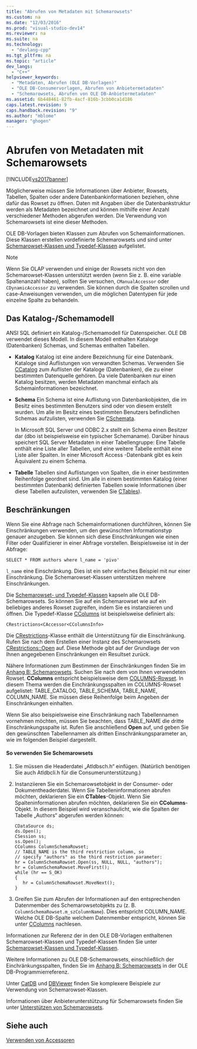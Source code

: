 ```yaml
---
title: "Abrufen von Metadaten mit Schemarowsets"
ms.custom: na
ms.date: "12/03/2016"
ms.prod: "visual-studio-dev14"
ms.reviewer: na
ms.suite: na
ms.technology: 
  - "devlang-cpp"
ms.tgt_pltfrm: na
ms.topic: "article"
dev_langs: 
  - "C++"
helpviewer_keywords: 
  - "Metadaten, Abrufen (OLE DB-Vorlagen)"
  - "OLE DB-Consumervorlagen, Abrufen von Anbietermetadaten"
  - "Schemarowsets, Abrufen von OLE DB-Anbietermetadaten"
ms.assetid: 6b448461-82fb-4acf-816b-3cbb0ca1d186
caps.latest.revision: 9
caps.handback.revision: "9"
ms.author: "mblome"
manager: "ghogen"
---
```

# Abrufen von Metadaten mit Schemarowsets
[!INCLUDE[vs2017banner](../../assembler/inline/includes/vs2017banner.md)]

Möglicherweise müssen Sie Informationen über Anbieter, Rowsets, Tabellen, Spalten oder andere Datenbankinformationen beziehen, ohne dafür das Rowset zu öffnen.  Daten mit Angaben über die Datenbankstruktur werden als Metadaten bezeichnet und können mithilfe einer Anzahl verschiedener Methoden abgerufen werden.  Die Verwendung von Schemarowsets ist eine dieser Methoden.  
  
 OLE DB\-Vorlagen bieten Klassen zum Abrufen von Schemainformationen. Diese Klassen erstellen vordefinierte Schemarowsets und sind unter [Schemarowset\-Klassen und Typedef\-Klassen](../../data/oledb/schema-rowset-classes-and-typedef-classes.md) aufgelistet.  
  
> [!NOTE]
>  Wenn Sie OLAP verwenden und einige der Rowsets nicht von den Schemarowset\-Klassen unterstützt werden \(wenn Sie z. B. eine variable Spaltenanzahl haben\), sollten Sie versuchen, `CManualAccessor` oder `CDynamicAccessor` zu verwenden.  Sie können durch die Spalten scrollen und case\-Anweisungen verwenden, um die möglichen Datentypen für jede einzelne Spalte zu behandeln.  
  
## Das Katalog\-\/Schemamodell  
 ANSI SQL definiert ein Katalog\-\/Schemamodell für Datenspeicher. OLE DB verwendet dieses Modell.  In diesem Modell enthalten Kataloge \(Datenbanken\) Schemas, und Schemas enthalten Tabellen.  
  
-   **Katalog** Katalog ist eine andere Bezeichnung für eine Datenbank.  Kataloge sind Auflistungen von verwandten Schemas.  Verwenden Sie [CCatalog](../../data/oledb/ccatalogs-ccataloginfo.md) zum Auflisten der Kataloge \(Datenbanken\), die zu einer bestimmten Datenquelle gehören.  Da viele Datenbanken nur einen Katalog besitzen, werden Metadaten manchmal einfach als Schemainformationen bezeichnet.  
  
-   **Schema** Ein Schema ist eine Auflistung von Datenbankobjekten, die im Besitz eines bestimmten Benutzers sind oder von diesem erstellt wurden.  Um alle im Besitz eines bestimmten Benutzers befindlichen Schemas aufzulisten, verwenden Sie [CSchemata](../../data/oledb/cschemata-cschematainfo.md).  
  
     In Microsoft SQL Server und ODBC 2.x stellt ein Schema einen Besitzer dar \(dbo ist beispielsweise ein typischer Schemaname\).  Darüber hinaus speichert SQL Server Metadaten in einer Tabellengruppe: Eine Tabelle enthält eine Liste aller Tabellen, und eine weitere Tabelle enthält eine Liste aller Spalten.  In einer Microsoft Access \-Datenbank gibt es kein Äquivalent zu einem Schema.  
  
-   **Tabelle** Tabellen sind Auflistungen von Spalten, die in einer bestimmten Reihenfolge geordnet sind.  Um alle in einem bestimmten Katalog \(einer bestimmten Datenbank\) definierten Tabellen sowie Informationen über diese Tabellen aufzulisten, verwenden Sie [CTables](../../data/oledb/ctables-ctableinfo.md)\).  
  
## Beschränkungen  
 Wenn Sie eine Abfrage nach Schemainformationen durchführen, können Sie Einschränkungen verwenden, um den gewünschten Informationstyp genauer anzugeben.  Sie können sich diese Einschränkungen wie einen Filter oder Qualifizierer in einer Abfrage vorstellen.  Beispielsweise ist in der Abfrage:  
  
```  
SELECT * FROM authors where l_name = 'pivo'  
```  
  
 `l_name` eine Einschränkung.  Dies ist ein sehr einfaches Beispiel mit nur einer Einschränkung. Die Schemarowset\-Klassen unterstützen mehrere Einschränkungen.  
  
 Die [Schemarowset\- und Typedef\-Klassen](../../data/oledb/schema-rowset-classes-and-typedef-classes.md) kapseln alle OLE DB\-Schemarowsets. So können Sie auf ein Schemarowset wie auf ein beliebiges anderes Rowset zugreifen, indem Sie es instanziieren und öffnen.  Die Typedef\-Klasse [CColumns](../../data/oledb/ccolumns-ccolumnsinfo.md) ist beispielsweise definiert als:  
  
```  
CRestrictions<CAccessor<CColumnsInfo>  
```  
  
 Die [CRestrictions](../../data/oledb/crestrictions-class.md)\-Klasse enthält die Unterstützung für die Einschränkung.  Rufen Sie nach dem Erstellen einer Instanz des Schemarowsets [CRestrictions::Open](../../data/oledb/crestrictions-open.md) auf.  Diese Methode gibt auf der Grundlage der von Ihnen angegebenen Einschränkungen ein Resultset zurück.  
  
 Nähere Informationen zum Bestimmen der Einschränkungen finden Sie im [Anhang B: Schemarowsets](http://go.microsoft.com/fwlink/?LinkId=64681). Suchen Sie nach dem von Ihnen verwendeten Rowset.  **CColumns** entspricht beispielsweise dem [COLUMNS\-Rowset](http://go.microsoft.com/fwlink/?LinkId=64682). In diesem Thema werden die Einchränkungsspalten im COLUMNS\-Rowset aufgelistet: TABLE\_CATALOG, TABLE\_SCHEMA, TABLE\_NAME, COLUMN\_NAME.  Sie müssen diese Reihenfolge beim Angeben der Einschränkungen einhalten.  
  
 Wenn Sie also beispielsweise eine Einschränkung nach Tabellennamen vornehmen möchten, müssen Sie beachten, dass TABLE\_NAME die dritte Einschränkungsspalte ist. Rufen Sie anschließend **Open** auf, und geben Sie den gewünschten Tabellennamen als dritten Einschränkungsparameter an, wie im folgenden Beispiel dargestellt.  
  
#### So verwenden Sie Schemarowsets  
  
1.  Sie müssen die Headerdatei „Atldbsch.h“ einfügen. \(Natürlich benötigen Sie auch Atldbcli.h für die Consumerunterstützung.\)  
  
2.  Instanziieren Sie ein Schemarowsetobjekt in der Consumer\- oder Dokumentheaderdatei.  Wenn Sie Tabelleninformationen abrufen möchten, deklarieren Sie ein **CTables**\-Objekt. Wenn Sie Spalteninformationen abrufen möchten, deklarieren Sie ein **CColumns**\-Objekt.  In diesem Beispiel wird veranschaulicht, wie die Spalten der Tabelle „Authors“ abgerufen werden können:  
  
    ```  
    CDataSource ds;  
    ds.Open();  
    CSession ss;  
    ss.Open();  
    CColumns ColumnSchemaRowset;  
    // TABLE_NAME is the third restriction column, so  
    // specify "authors" as the third restriction parameter:  
    hr = ColumnSchemaRowset.Open(ss, NULL, NULL, "authors");  
    hr = ColumnSchemaRowset.MoveFirst();  
    while (hr == S_OK)  
    {  
       hr = ColumnSchemaRowset.MoveNext();  
    }  
    ```  
  
3.  Greifen Sie zum Abrufen der Informationen auf den entsprechenden Datenmember des Schemarowsetobjekts zu \(z. B. `ColumnSchemaRowset.m_szColumnName`\).  Dies entspricht COLUMN\_NAME.  Welche OLE DB\-Spalte welchem Datenmember entspricht, können Sie unter [CColumns](../../data/oledb/ccolumns-ccolumnsinfo.md) nachlesen.  
  
 Informationen zur Referenz der in den OLE DB\-Vorlagen enthaltenen Schemarowset\-Klassen und Typedef\-Klassen finden Sie unter [Schemarowset\-Klassen und Typedef\-Klassen](../../data/oledb/schema-rowset-classes-and-typedef-classes.md).  
  
 Weitere Informationen zu OLE DB\-Schemarowsets, einschließlich der Einchränkungsspalten, finden Sie im [Anhang B: Schemarowsets](http://go.microsoft.com/fwlink/?LinkId=64681) in der OLE DB\-Programmierreferenz.  
  
 Unter [CatDB](assetId:///003d516b-2bf6-444e-8be5-4ebaa0b66046) und [DBViewer](assetId:///07620f99-c347-4d09-9ebc-2459e8049832) finden Sie komplexere Beispiele zur Verwendung von Schemarowset\-Klassen.  
  
 Informationen über Anbieterunterstützung für Schemarowsets finden Sie unter [Unterstützen von Schemarowsets](../../data/oledb/supporting-schema-rowsets.md).  
  
## Siehe auch  
 [Verwenden von Accessoren](../../data/oledb/using-accessors.md)